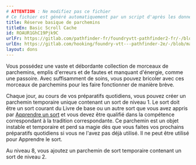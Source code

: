 ```yaml
---
# ATTENTION : Ne modifiez pas ce fichier
# Ce fichier est généré automatiquement par un script d'après les données du module Foundry VTT officiel et de sa traduction
title: Réserve basique de parchemins
titleEn: Basic Scroll Cache
id: ROAUR1GhC19Pjk9C
urlFr: https://gitlab.com/pathfinder-fr/foundryvtt-pathfinder2-fr/-/blob/master/data/feats/ROAUR1GhC19Pjk9C.htm
urlEn: https://gitlab.com/hooking/foundry-vtt---pathfinder-2e/-/blob/master/packs/data/feats.db/basic-scroll-cache.json
layout: dons
---
```

Vous possédez une vaste et débordante collection de morceaux de parchemins, emplis d'erreurs et de fautes et manquant d'énergie, comme une passoire. Avec suffisamment de soins, vous pouvez bricoler avec ces morceaux de parchemins pour les faire fonctionner de manière brève.

Chaque jour, au cours de vos préparatifs quotidiens, vous pouvez créer un parchemin temporaire unique contenant un sort de niveau 1. Le sort doit être un sort courant du Livre de base ou un autre sort que vous avez appris par [Apprendre un sort](../actions/apprendre-un-sort.html) et vous devez être qualifié dans la compétence correspondant à la tradition correspondante. Ce parchemin est un objet instable et temporaire et perd sa magie dès que vous faites vos prochains préparatifs quotidiens si vous ne l'avez pas déjà utilisé. Il ne peut être utilisé pour Apprendre le sort.

Au niveau 8, vous ajoutez un parchemin de sort temporaire contenant un sort de niveau 2.
